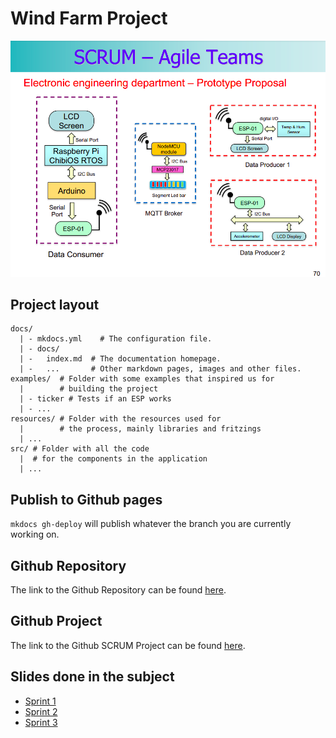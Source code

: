 # Wind Farm Project

![Diagram](docs/docs/img/prototype_proposal.png)

## Project layout
```
docs/
  | - mkdocs.yml    # The configuration file.
  | - docs/
  | -   index.md  # The documentation homepage.
  | -   ...       # Other markdown pages, images and other files.
examples/  # Folder with some examples that inspired us for
  |        # building the project
  | - ticker # Tests if an ESP works
  | - ...
resources/ # Folder with the resources used for 
  |        # the process, mainly libraries and fritzings
  | ...
src/ # Folder with all the code 
  |  # for the components in the application
  | ...
```

## Publish to Github pages
`mkdocs gh-deploy` will publish whatever the branch you are currently working on.

## Github Repository
The link to the Github Repository can be found [here](https://github.com/Oriolac/seu/).

## Github Project
The link to the Github SCRUM Project can be found [here](https://github.com/users/Oriolac/projects/1).

## Slides done in the subject

- [Sprint 1](https://docs.google.com/presentation/d/15G14suaCFX4XvX2A6YMgebiaef3y8DuZf9PoxsEkkZk/edit?usp=sharing)
- [Sprint 2](https://docs.google.com/presentation/d/1AQJoerh7DT9Wxh1N1sOndmkQTvIrPiEeq6F_IczKm0E/edit?usp=sharing)
- [Sprint 3](https://docs.google.com/presentation/d/1_hAJdyse-bvGyyvQKseHs7tA3uVKPcMMpttPS8yRY5Y/edit?usp=sharing)
